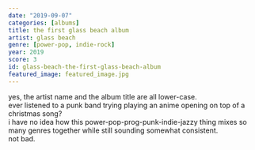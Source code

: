 ```yaml
---
date: "2019-09-07"
categories: [albums]
title: the first glass beach album
artist: glass beach
genre: [power-pop, indie-rock]
year: 2019
score: 3
id: glass-beach-the-first-glass-beach-album
featured_image: featured_image.jpg
---
```


yes, the artist name and the album title are all lower-case.  
ever listened to a punk band trying playing an anime opening on top of a christmas song?  
i have no idea how this power-pop-prog-punk-indie-jazzy thing mixes so many genres together while still sounding somewhat consistent.  
not bad.
